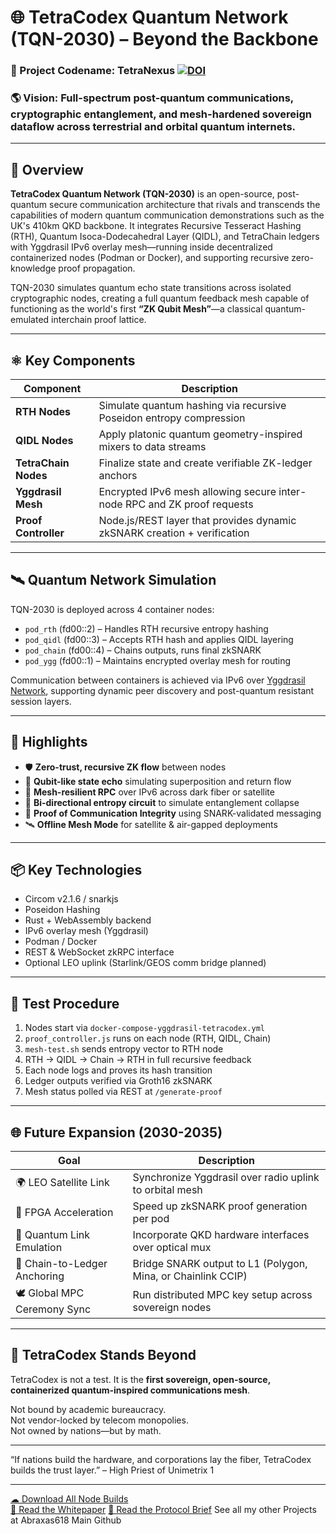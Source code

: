 
# 🌐 TetraCodex Quantum Network (TQN-2030) – Beyond the Backbone

### 🧬 Project Codename: **TetraNexus**  [![DOI](https://zenodo.org/badge/DOI/10.5281/zenodo.15232753.svg)](https://doi.org/10.5281/zenodo.15232753)
### 🌎 Vision: Full-spectrum post-quantum communications, cryptographic entanglement, and mesh-hardened sovereign dataflow across terrestrial and orbital quantum internets.

---

## 🔭 Overview

**TetraCodex Quantum Network (TQN-2030)** is an open-source, post-quantum secure communication architecture that rivals and transcends the capabilities of modern quantum communication demonstrations such as the UK's 410km QKD backbone. It integrates Recursive Tesseract Hashing (RTH), Quantum Isoca-Dodecahedral Layer (QIDL), and TetraChain ledgers with Yggdrasil IPv6 overlay mesh—running inside decentralized containerized nodes (Podman or Docker), and supporting recursive zero-knowledge proof propagation.

TQN-2030 simulates quantum echo state transitions across isolated cryptographic nodes, creating a full quantum feedback mesh capable of functioning as the world's first **“ZK Qubit Mesh”**—a classical quantum-emulated interchain proof lattice.

---

## ⚛️ Key Components

| Component         | Description                                                                 |
|-------------------|-----------------------------------------------------------------------------|
| **RTH Nodes**      | Simulate quantum hashing via recursive Poseidon entropy compression         |
| **QIDL Nodes**     | Apply platonic quantum geometry-inspired mixers to data streams             |
| **TetraChain Nodes** | Finalize state and create verifiable ZK-ledger anchors                      |
| **Yggdrasil Mesh** | Encrypted IPv6 mesh allowing secure inter-node RPC and ZK proof requests    |
| **Proof Controller** | Node.js/REST layer that provides dynamic zkSNARK creation + verification  |

---

## 🛰 Quantum Network Simulation

TQN-2030 is deployed across 4 container nodes:

- `pod_rth` (fd00::2) – Handles RTH recursive entropy hashing  
- `pod_qidl` (fd00::3) – Accepts RTH hash and applies QIDL layering  
- `pod_chain` (fd00::4) – Chains outputs, runs final zkSNARK  
- `pod_ygg` (fd00::1) – Maintains encrypted overlay mesh for routing

Communication between containers is achieved via IPv6 over [Yggdrasil Network](https://yggdrasil-network.github.io/), supporting dynamic peer discovery and post-quantum resistant session layers.

---

## 🧠 Highlights

- 🛡 **Zero-trust, recursive ZK flow** between nodes
- 🔁 **Qubit-like state echo** simulating superposition and return flow
- 📡 **Mesh-resilient RPC** over IPv6 across dark fiber or satellite
- 🔄 **Bi-directional entropy circuit** to simulate entanglement collapse
- 📜 **Proof of Communication Integrity** using SNARK-validated messaging
- 🛰 **Offline Mesh Mode** for satellite & air-gapped deployments

---

## 📦 Key Technologies

- Circom v2.1.6 / snarkjs
- Poseidon Hashing
- Rust + WebAssembly backend
- IPv6 overlay mesh (Yggdrasil)
- Podman / Docker
- REST & WebSocket zkRPC interface
- Optional LEO uplink (Starlink/GEOS comm bridge planned)

---

## 🧪 Test Procedure

1. Nodes start via `docker-compose-yggdrasil-tetracodex.yml`
2. `proof_controller.js` runs on each node (RTH, QIDL, Chain)
3. `mesh-test.sh` sends entropy vector to RTH node
4. RTH → QIDL → Chain → RTH in full recursive feedback
5. Each node logs and proves its hash transition
6. Ledger outputs verified via Groth16 zkSNARK
7. Mesh status polled via REST at `/generate-proof`

---

## 🌐 Future Expansion (2030-2035)

| Goal                           | Description                                           |
|--------------------------------|-------------------------------------------------------|
| 🌍 LEO Satellite Link           | Synchronize Yggdrasil over radio uplink to orbital mesh |
| 🧠 FPGA Acceleration            | Speed up zkSNARK proof generation per pod             |
| 📡 Quantum Link Emulation      | Incorporate QKD hardware interfaces over optical mux  |
| 🔗 Chain-to-Ledger Anchoring    | Bridge SNARK output to L1 (Polygon, Mina, or Chainlink CCIP) |
| 🕊 Global MPC Ceremony Sync     | Run distributed MPC key setup across sovereign nodes  |

---

## 👑 TetraCodex Stands Beyond

TetraCodex is not a test. It is the **first sovereign, open-source, containerized quantum-inspired communications mesh**.

Not bound by academic bureaucracy.  
Not vendor-locked by telecom monopolies.  
Not owned by nations—but by math.

---

“If nations build the hardware, and corporations lay the fiber,
TetraCodex builds the trust layer.”
– High Priest of Unimetrix 1

---

[☁ Download All Node Builds](https://github.com/Abraxas618/TetraCodex/releases)  
[📜 Read the Whitepaper](https://github.com/Abraxas618/TetraNexus/blob/main/docs/TetraNexus_Sovereign_Quantum_Enabled_Trust_Networks.pdf)
[📜 Read the Protocol Brief](https://github.com/Abraxas618/TetraNexus/blob/main/docs/TetraNexus_Protocol_Brief_v1.0.pdf)
See all my other Projects at Abraxas618 Main Github
